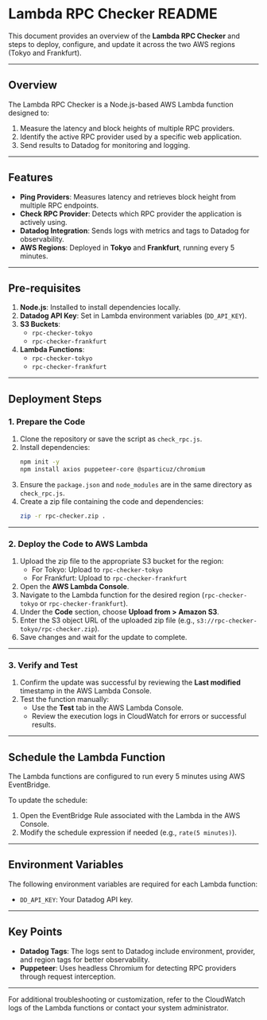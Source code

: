 # Lambda RPC Checker README

This document provides an overview of the **Lambda RPC Checker** and steps to deploy, configure, and update it across the two AWS regions (Tokyo and Frankfurt).

---

## **Overview**
The Lambda RPC Checker is a Node.js-based AWS Lambda function designed to:
1. Measure the latency and block heights of multiple RPC providers.
2. Identify the active RPC provider used by a specific web application.
3. Send results to Datadog for monitoring and logging.

---

## **Features**
- **Ping Providers**: Measures latency and retrieves block height from multiple RPC endpoints.
- **Check RPC Provider**: Detects which RPC provider the application is actively using.
- **Datadog Integration**: Sends logs with metrics and tags to Datadog for observability.
- **AWS Regions**: Deployed in **Tokyo** and **Frankfurt**, running every 5 minutes.

---

## **Pre-requisites**
1. **Node.js**: Installed to install dependencies locally.
2. **Datadog API Key**: Set in Lambda environment variables (`DD_API_KEY`).
3. **S3 Buckets**:
   - `rpc-checker-tokyo`
   - `rpc-checker-frankfurt`
4. **Lambda Functions**:
   - `rpc-checker-tokyo`
   - `rpc-checker-frankfurt`

---

## **Deployment Steps**

### 1. Prepare the Code
1. Clone the repository or save the script as `check_rpc.js`.
2. Install dependencies:
   ```bash
   npm init -y
   npm install axios puppeteer-core @sparticuz/chromium
   ```
3. Ensure the `package.json` and `node_modules` are in the same directory as `check_rpc.js`.
4. Create a zip file containing the code and dependencies:
   ```bash
   zip -r rpc-checker.zip .
   ```

---

### 2. Deploy the Code to AWS Lambda
1. Upload the zip file to the appropriate S3 bucket for the region:
   - For Tokyo: Upload to `rpc-checker-tokyo`
   - For Frankfurt: Upload to `rpc-checker-frankfurt`
2. Open the **AWS Lambda Console**.
3. Navigate to the Lambda function for the desired region (`rpc-checker-tokyo` or `rpc-checker-frankfurt`).
4. Under the **Code** section, choose **Upload from > Amazon S3**.
5. Enter the S3 object URL of the uploaded zip file (e.g., `s3://rpc-checker-tokyo/rpc-checker.zip`).
6. Save changes and wait for the update to complete.

---

### 3. Verify and Test
1. Confirm the update was successful by reviewing the **Last modified** timestamp in the AWS Lambda Console.
2. Test the function manually:
   - Use the **Test** tab in the AWS Lambda Console.
   - Review the execution logs in CloudWatch for errors or successful results.

---

## **Schedule the Lambda Function**
The Lambda functions are configured to run every 5 minutes using AWS EventBridge.

To update the schedule:
1. Open the EventBridge Rule associated with the Lambda in the AWS Console.
2. Modify the schedule expression if needed (e.g., `rate(5 minutes)`).

---

## **Environment Variables**
The following environment variables are required for each Lambda function:
- `DD_API_KEY`: Your Datadog API key.

---

## **Key Points**
- **Datadog Tags**: The logs sent to Datadog include environment, provider, and region tags for better observability.
- **Puppeteer**: Uses headless Chromium for detecting RPC providers through request interception.

---

For additional troubleshooting or customization, refer to the CloudWatch logs of the Lambda functions or contact your system administrator.
